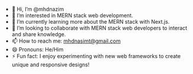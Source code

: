 - 👋 Hi, I’m @mhdnazim
- 👀 I’m interested in MERN stack web development.
- 🌱 I’m currently learning more about the MERN stack with Next.js.
- 💞️ I’m looking to collaborate with MERN stack web developers to interact and share knowledge.
- 📫 How to reach me: mhdnasimt@gmail.com
- 😄 Pronouns: He/Him
- ⚡ Fun fact: I enjoy experimenting with new web frameworks to create unique and responsive designs!


<!---
mhdnazim/mhdnazim is a ✨ special ✨ repository because its `README.md` (this file) appears on your GitHub profile.
You can click the Preview link to take a look at your changes.
--->
